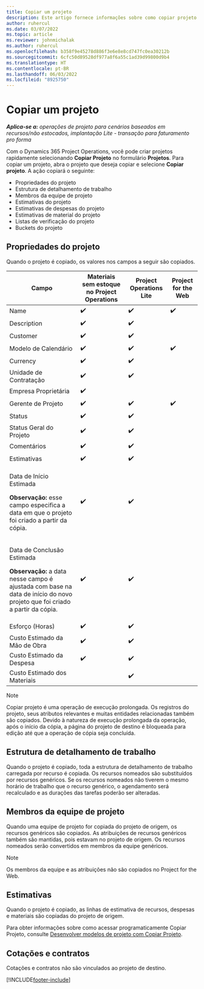 ```yaml
---
title: Copiar um projeto
description: Este artigo fornece informações sobre como copiar projeto no Dynamics 365 Project Operations.
author: ruhercul
ms.date: 03/07/2022
ms.topic: article
ms.reviewer: johnmichalak
ms.author: ruhercul
ms.openlocfilehash: b358f9e45278d886f3e6e8e8cd747fc0ea30212b
ms.sourcegitcommit: 6cfc50d89528df977a8f6a55c1ad39d99800d9b4
ms.translationtype: HT
ms.contentlocale: pt-BR
ms.lasthandoff: 06/03/2022
ms.locfileid: "8925750"
---
```

# <a name="copy-a-project"></a>Copiar um projeto

_**Aplica-se a:** operações de projeto para cenários baseados em recursos/não estocados, implantação Lite - transação para faturamento pro forma_

Com o Dynamics 365 Project Operations, você pode criar projetos rapidamente selecionando **Copiar Projeto** no formulário **Projetos**. Para copiar um projeto, abra o projeto que deseja copiar e selecione **Copiar projeto**. A ação copiará o seguinte:

- Propriedades do projeto 
- Estrutura de detalhamento de trabalho
- Membros da equipe de projeto
- Estimativas do projeto
- Estimativas de despesas do projeto
- Estimativas de material do projeto
- Listas de verificação do projeto
- Buckets do projeto

## <a name="project-properties"></a>Propriedades do projeto

Quando o projeto é copiado, os valores nos campos a seguir são copiados.

| Campo | Materiais sem estoque no Project Operations | Project Operations Lite | Project for the Web |
|-------|------------------------------------------|-------------------------|---------------------|
| Name | :heavy_check_mark: | :heavy_check_mark: | :heavy_check_mark: |
| Description | :heavy_check_mark: | :heavy_check_mark: | |
| Customer | :heavy_check_mark: | :heavy_check_mark: | |
| Modelo de Calendário | :heavy_check_mark: | :heavy_check_mark: | :heavy_check_mark: |
| Currency | :heavy_check_mark: | :heavy_check_mark: | |
| Unidade de Contratação | :heavy_check_mark: | :heavy_check_mark: | |
| Empresa Proprietária | :heavy_check_mark: | | |
| Gerente de Projeto | :heavy_check_mark: | :heavy_check_mark: | :heavy_check_mark: |
| Status | :heavy_check_mark: | :heavy_check_mark: | |
| Status Geral do Projeto | :heavy_check_mark: | :heavy_check_mark: | |
| Comentários | :heavy_check_mark: | :heavy_check_mark: | |
| Estimativas | :heavy_check_mark: | :heavy_check_mark: | |
| <p>Data de Início Estimada</p><p><strong>Observação:</strong> esse campo especifica a data em que o projeto foi criado a partir da cópia. | :heavy_check_mark: | :heavy_check_mark: | |
| <p>Data de Conclusão Estimada</p><p><strong>Observação:</strong> a data nesse campo é ajustada com base na data de início do novo projeto que foi criado a partir da cópia.</p> | :heavy_check_mark: | :heavy_check_mark: | |
| Esforço (Horas) | :heavy_check_mark: | :heavy_check_mark: | |
| Custo Estimado da Mão de Obra | :heavy_check_mark: | :heavy_check_mark: | |
| Custo Estimado da Despesa | :heavy_check_mark: | :heavy_check_mark: | |
| Custo Estimado dos Materiais | | :heavy_check_mark: | |

> [!NOTE]
> Copiar projeto é uma operação de execução prolongada. Os registros do projeto, seus atributos relevantes e muitas entidades relacionadas também são copiados. Devido à natureza de execução prolongada da operação, após o início da cópia, a página do projeto de destino é bloqueada para edição até que a operação de cópia seja concluída.

## <a name="work-breakdown-structure"></a>Estrutura de detalhamento de trabalho

Quando o projeto é copiado, toda a estrutura de detalhamento de trabalho carregada por recurso é copiada. Os recursos nomeados são substituídos por recursos genéricos. Se os recursos nomeados não tiverem o mesmo horário de trabalho que o recurso genérico, o agendamento será recalculado e as durações das tarefas poderão ser alteradas.

## <a name="project-team-members"></a>Membros da equipe de projeto

Quando uma equipe de projeto for copiada do projeto de origem, os recursos genéricos são copiados. As atribuições de recursos genéricos também são mantidas, pois estavam no projeto de origem. Os recursos nomeados serão convertidos em membros da equipe genéricos.

> [!NOTE]
> Os membros da equipe e as atribuições não são copiados no Project for the Web.

## <a name="estimates"></a>Estimativas

Quando o projeto é copiado, as linhas de estimativa de recursos, despesas e materiais são copiadas do projeto de origem. 

Para obter informações sobre como acessar programaticamente Copiar Projeto, consulte [Desenvolver modelos de projeto com Copiar Projeto](dev-copy-project.md).

## <a name="quotes-and-contracts"></a>Cotações e contratos

Cotações e contratos não são vinculados ao projeto de destino.

[!INCLUDE[footer-include](../includes/footer-banner.md)]
